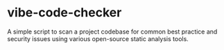 # vibe-code-checker
A simple script to scan a project codebase for common best practice and security issues using various open-source static analysis tools.
